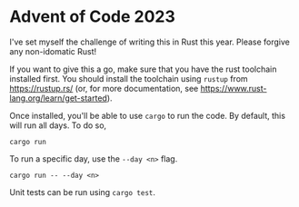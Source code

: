 Advent of Code 2023
===================

I've set myself the challenge of writing this in Rust this year. Please forgive any non-idomatic Rust!

If you want to give this a go, make sure that you have the rust toolchain installed first. You should install the 
toolchain using `rustup` from https://rustup.rs/ (or, for more documentation, see https://www.rust-lang.org/learn/get-started). 

Once installed, you'll be able to use `cargo` to run the code. By default, this will run all days. To do so, 

```shell
cargo run
```

To run a specific day, use the `--day <n>` flag.

```shell
cargo run -- --day <n>
```

Unit tests can be run using `cargo test`.
